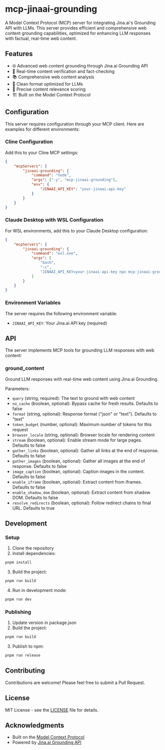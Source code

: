 # mcp-jinaai-grounding

A Model Context Protocol (MCP) server for integrating Jina.ai's
Grounding API with LLMs. This server provides efficient and
comprehensive web content grounding capabilities, optimized for
enhancing LLM responses with factual, real-time web content.

## Features

- 🌐 Advanced web content grounding through Jina.ai Grounding API
- 🚀 Real-time content verification and fact-checking
- 📚 Comprehensive web content analysis
- 🔄 Clean format optimized for LLMs
- 🎯 Precise content relevance scoring
- 🏗️ Built on the Model Context Protocol

## Configuration

This server requires configuration through your MCP client. Here are
examples for different environments:

### Cline Configuration

Add this to your Cline MCP settings:

```json
{
	"mcpServers": {
		"jinaai-grounding": {
			"command": "node",
			"args": ["-y", "mcp-jinaai-grounding"],
			"env": {
				"JINAAI_API_KEY": "your-jinaai-api-key"
			}
		}
	}
}
```

### Claude Desktop with WSL Configuration

For WSL environments, add this to your Claude Desktop configuration:

```json
{
	"mcpServers": {
		"jinaai-grounding": {
			"command": "wsl.exe",
			"args": [
				"bash",
				"-c",
				"JINAAI_API_KEY=your-jinaai-api-key npx mcp-jinaai-grounding"
			]
		}
	}
}
```

### Environment Variables

The server requires the following environment variable:

- `JINAAI_API_KEY`: Your Jina.ai API key (required)

## API

The server implements MCP tools for grounding LLM responses with web
content:

### ground_content

Ground LLM responses with real-time web content using Jina.ai
Grounding.

Parameters:

- `query` (string, required): The text to ground with web content
- `no_cache` (boolean, optional): Bypass cache for fresh results.
  Defaults to false
- `format` (string, optional): Response format ("json" or "text").
  Defaults to "text"
- `token_budget` (number, optional): Maximum number of tokens for this
  request
- `browser_locale` (string, optional): Browser locale for rendering
  content
- `stream` (boolean, optional): Enable stream mode for large pages.
  Defaults to false
- `gather_links` (boolean, optional): Gather all links at the end of
  response. Defaults to false
- `gather_images` (boolean, optional): Gather all images at the end of
  response. Defaults to false
- `image_caption` (boolean, optional): Caption images in the content.
  Defaults to false
- `enable_iframe` (boolean, optional): Extract content from iframes.
  Defaults to false
- `enable_shadow_dom` (boolean, optional): Extract content from shadow
  DOM. Defaults to false
- `resolve_redirects` (boolean, optional): Follow redirect chains to
  final URL. Defaults to true

## Development

### Setup

1. Clone the repository
2. Install dependencies:

```bash
pnpm install
```

3. Build the project:

```bash
pnpm run build
```

4. Run in development mode:

```bash
pnpm run dev
```

### Publishing

1. Update version in package.json
2. Build the project:

```bash
pnpm run build
```

3. Publish to npm:

```bash
pnpm run release
```

## Contributing

Contributions are welcome! Please feel free to submit a Pull Request.

## License

MIT License - see the [LICENSE](LICENSE) file for details.

## Acknowledgments

- Built on the
  [Model Context Protocol](https://github.com/modelcontextprotocol)
- Powered by [Jina.ai Grounding API](https://jina.ai)
